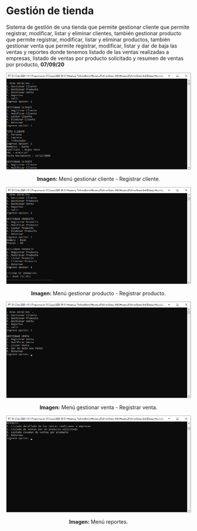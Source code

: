 # Gestión de tienda
Sistema de gestión de una tienda que permite gestionar cliente que permite registrar, modificar, listar y eliminar clientes, también gestionar producto que permite registrar, modificar, listar y eliminar productos, también gestionar venta que permite registrar, modificar, listar y dar de baja las ventas y reportes donde tenemos listado de las ventas realizadas a empresas, listado de ventas por producto solicitado y resumen de ventas por producto, **07/09/20**

<div align="center">
<img src="media/menu-cliente.png">
<p><strong>Imagen:</strong> Menú gestionar cliente - Registrar cliente.</p>
</div>

<div align="center">
<img src="media/menu-producto.png">
<p><strong>Imagen:</strong> Menú gestionar producto - Registrar producto.</p>
</div>

<div align="center">
<img src="media/menu-ventas.png">
<p><strong>Imagen:</strong> Menú gestionar venta - Registrar venta.</p>
</div>

<div align="center">
<img src="media/menu-reportes.png">
<p><strong>Imagen:</strong> Menú reportes.</p>
</div>
